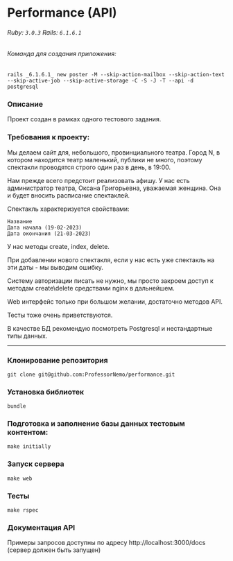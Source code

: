 # Performance (API)

###### Ruby: `3.0.3` Rails: `6.1.6.1`

###### Команда для создания приложения:
```
rails _6.1.6.1_ new poster -M --skip-action-mailbox --skip-action-text --skip-active-job --skip-active-storage -C -S -J -T --api -d postgresql
```

### Описание

Проект создан в рамках одного тестового задания.

### Требования к проекту:

Мы делаем сайт для, небольшого, провинциального театра. Город N, в котором находится театр маленький, публики не много, поэтому спектакли проводятся строго один раз в день, в 19:00.

Нам прежде всего предстоит реализовать афишу. У нас есть администратор театра, Оксана Григорьевна, уважаемая женщина. Она и будет вносить расписание спектаклей.

Спектакль характеризуется свойствами:

    Название
    Дата начала (19-02-2023)
    Дата окончания (21-03-2023)

У нас методы create, index, delete.

При добавлении нового спектакля, если у нас есть уже спектакль на эти даты - мы выводим ошибку.

Систему авторизации писать не нужно, мы просто закроем доступ к методам create\delete средствами nginx в дальнейшем.

Web интерфейс только при большом желании, достаточно методов API.

Тесты тоже очень приветствуются.

В качестве БД рекомендую посмотреть Postgresql и нестандартные типы данных.

___

### Клонирование репозитория
```
git clone git@github.com:ProfessorNemo/performance.git
```

### Установка библиотек
```
bundle
```

### Подготовка и заполнение базы данных тестовым контентом:
```
make initially
```

### Запуск сервера
```
make web
```

### Тесты
```
make rspec
```

### Документация API

Примеры запросов доступны по адресу http://localhost:3000/docs (сервер должен быть запущен)





